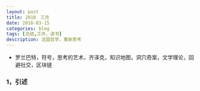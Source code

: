 ```yaml
---
layout: post
title: 2018　三月 
date: 2018-03-15
categories: blog
tags: [总结,工作，读书]
description: 法国哲学，重新思考
---
```


* 罗兰巴特，符号，思考的艺术，齐泽克，知识地图，洞穴奇案，文学理论，回避社交，区块链

### 1，引述
